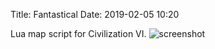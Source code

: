 Title: Fantastical
Date: 2019-02-05 10:20

Lua map script for Civilization VI.
![screenshot]({static}images/fantastical.jpg)